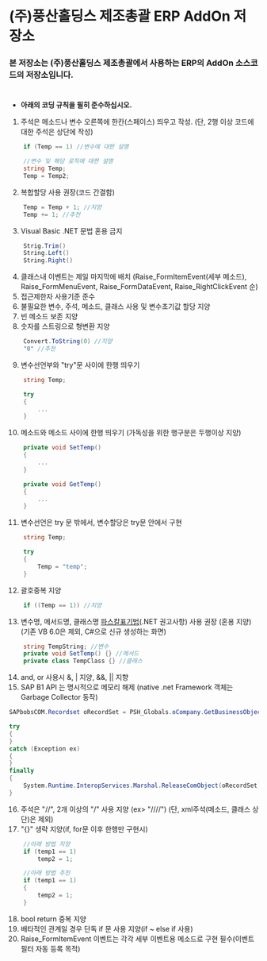 ﻿# (주)풍산홀딩스 제조총괄 ERP AddOn 저장소

### 본 저장소는 (주)풍산홀딩스 제조총괄에서 사용하는 ERP의 AddOn 소스코드의 저장소입니다.
#

- __아래의 코딩 규칙을 필히 준수하십시오.__

1. 주석은 메소드나 변수 오른쪽에 한칸(스페이스) 띄우고 작성. (단, 2행 이상 코드에 대한 주석은 상단에 작성)
```C#
    if (Temp == 1) //변수에 대한 설명

    //변수 및 해당 로직에 대한 설명
    string Temp;
    Temp = Temp2;
```

2. 복합할당 사용 권장(코드 간결함)
```C#
    Temp = Temp + 1; //지양
    Temp += 1; //추천
```
3. Visual Basic .NET 문법 혼용 금지
```C#
    Strig.Trim()
    String.Left()
    String.Right()
```
4. 클래스내 이벤트는 제일 마지막에 배치 (Raise_FormItemEvent(세부 메소드), Raise_FormMenuEvent, Raise_FormDataEvent, Raise_RightClickEvent 순)
5. 접근제한자 사용기준 준수
6. 불필요한 변수, 주석, 메소드, 클래스 사용 및 변수초기값 할당 지양
7. 빈 메소드 보존 지양
8. 숫자를 스트링으로 형변환 지양
```C#
    Convert.ToString(0) //지양
    "0" //추천
```
9. 변수선언부와 "try"문 사이에 한행 띄우기
```C#
    string Temp;

    try
    {
        ...
    }
```
10. 메소드와 메소드 사이에 한행 띄우기 (가독성을 위한 행구분은 두행이상 지양)
```C#
    private void SetTemp()
    {
        ...
    }

    private void GetTemp()
    {
        ...
    }
```
11. 변수선언은 try 문 밖에서, 변수할당은 try문 안에서 구현
```C#
    string Temp;

    try
    {
        Temp = "temp";
    }

```
12. 괄호중복 지양
```C#
    if ((Temp == 1)) //지양
```
13. 변수명, 메서드명, 클래스명 [파스칼표기법](https://docs.microsoft.com/ko-kr/dotnet/csharp/fundamentals/coding-style/coding-conventions)(.NET 권고사항) 사용 권장 (혼용 지양) (기존 VB 6.0은 제외, C#으로 신규 생성하는 화면)
```C#
    string TempString; //변수
    private void SetTemp() {} //메서드
    private class TempClass {} //클래스
```
14. and, or 사용시 &, | 지양, &&, || 지향
15. SAP B1 API 는 명시적으로 메모리 해제 (native .net Framework 객체는 Garbage Collector 동작)
```C#
SAPbobsCOM.Recordset oRecordSet = PSH_Globals.oCompany.GetBusinessObject(SAPbobsCOM.BoObjectTypes.BoRecordset);

try
{
}
catch (Exception ex)
{    
}
finally
{
    System.Runtime.InteropServices.Marshal.ReleaseComObject(oRecordSet);
}

```
16. 주석은 "//", 2개 이상의 "/" 사용 지양 (ex> "////") (단, xml주석(메소드, 클래스 상단)은 제외)
17. "{}" 생략 지양(if, for문 이후 한행만 구현시)
```C#
    //아래 방법 지양
    if (temp1 == 1)
        temp2 = 1;

    //아래 방법 추천
    if (temp1 == 1)
    {
        temp2 = 1;
    }
```
18. bool return 중복 지양
19. 배타적인 관계일 경우 단독 if 문 사용 지양(if ~ else if 사용)
20. Raise_FormItemEvent 이벤트는 각각 세부 이벤트용 메소드로 구현 필수(이벤트 필터 자동 등록 목적)


